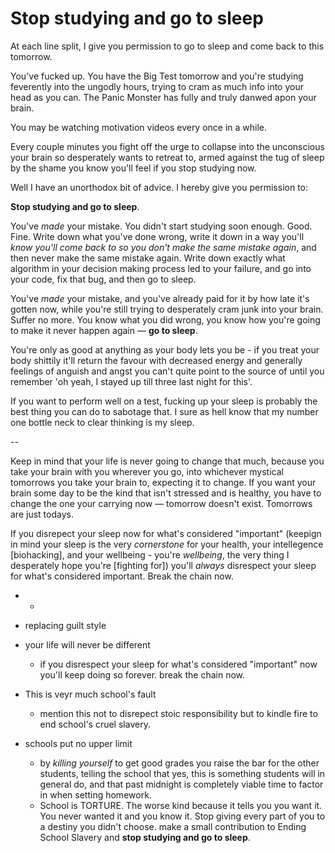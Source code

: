 # Stop studying and go to sleep

At each line split, I give you permission to go to sleep and come back to this tomorrow.

You've fucked up. You have the Big Test tomorrow and you're studying feverently into the ungodly hours, trying to cram as much info into your head as you can. The Panic Monster has fully and truly danwed apon your brain. 

You may be watching motivation videos every once in a while. 

Every couple minutes you fight off the urge to collapse into the unconscious your brain so desperately wants to retreat to, armed against the tug of sleep by the shame you know you'll feel if you stop studying now.

Well I have an unorthodox bit of advice. I hereby give you permission to:

**Stop studying and go to sleep**.

You've *made* your mistake. You didn't start studying soon enough. Good. Fine. Write down what you've done wrong, write it down in a way you'll *know you'll come back to so you don't make the same mistake again*, and then never make the same mistake again. Write down exactly what algorithm in your decision making process led to your failure, and go into your code, fix that bug, and then go to sleep.

You've *made* your mistake, and you've already paid for it by how late it's gotten now, while you're still trying to desperately cram junk into your brain. Suffer no more. You know what you did wrong, you know how you're going to make it never happen again — **go to sleep**. 

You're only as good at anything as your body lets you be - if you treat your body shittily it'll return the favour with decreased energy and generally feelings of anguish and angst you can't quite point to the source of until you remember 'oh yeah, I stayed up till three last night for this'.

If you want to perform well on a test, fucking up your sleep is probably the best thing you can do to sabotage that. I sure as hell know that my number one bottle neck to clear thinking is my sleep.

-- 

Keep in mind that your life is never going to change that much, because you take your brain with you wherever you go, into whichever mystical tomorrows you take your brain to, expecting it to change. If you want your brain some day to be the kind that isn't stressed and is healthy, you have to change the one your carrying now — tomorrow doesn't exist. Tomorrows are just todays.

If you disrepect your sleep now for what's considered "important" (keepign in mind your sleep is the very *cornerstone* for your health, your intellegence [biohacking], and your wellbeing - you're *wellbeing*, the very thing I desperately hope you're [fighting for]) you'll *always* disrespect your sleep for what's considered important. Break the chain now.




- - 
  








- replacing guilt style 

- your life will never be different
  - if you disrespect your sleep for what's considered "important" now you'll keep doing so forever. break the chain now.
- This is veyr much school's fault
  - mention this not to disrepect stoic responsibility but to kindle fire to end school's cruel slavery.

- schools put no upper limit
  - by *killing yourself* to get good grades you raise the bar for the other students, telling the school that yes, this is something students will in general do, and that past midnight is completely viable time to factor in when setting homework.
  - School is TORTURE. The worse kind because it tells you you want it. You never wanted it and you know it. Stop giving every part of you to a destiny you didn't choose. make a small contribution to Ending School Slavery and **stop studying and go to sleep**.


